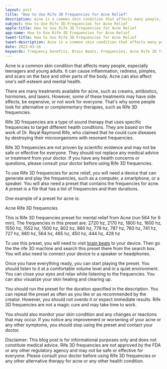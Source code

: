 ```yaml
---
layout: post
title: "How to Use Rife 3D Frequencies for Acne Relief"
description: Acne is a common skin condition that affects many people, especially teenagers and young adults. It can cause inflammation, redness, pimples, and scars on the face and other parts of the body. Acne can also affect one's self-esteem and mental health. 
subject: How to Use Rife 3D Frequencies for Acne Relief
apple-title: How to Use Rife 3D Frequencies for Acne Relief
app-name: How to Use Rife 3D Frequencies for Acne Relief
tweet-title: How to Use Rife 3D Frequencies for Acne Relief
tweet-description: Acne is a common skin condition that affects many people, especially teenagers and young adults. It can cause inflammation, redness, pimples, and scars on the face and other parts of the body. Acne can also affect one's self-esteem and mental health.
date: 2023-03-26
keywords: frequency benefits, Brain Beats, Frequencies, Acne Rife 3D frequencies, Brain wave entrainment, sound therapy
---
```


Acne is a common skin condition that affects many people, especially teenagers and young adults. It can cause inflammation, redness, pimples, and scars on the face and other parts of the body. Acne can also affect one's self-esteem and mental health.

There are many treatments available for acne, such as creams, antibiotics, hormones, and lasers. However, some of these treatments may have side effects, be expensive, or not work for everyone. That's why some people look for alternative or complementary therapies, such as Rife 3D frequencies.

Rife 3D frequencies are a type of sound therapy that uses specific frequencies to target different health conditions. They are based on the work of Dr. Royal Raymond Rife, who claimed that he could cure diseases by destroying their microorganisms with resonant frequencies.

Rife 3D frequencies are not proven by scientific evidence and may not be safe or effective for everyone. They should not replace any medical advice or treatment from your doctor. If you have any health concerns or questions, please consult your doctor before using Rife 3D frequencies.

To use Rife 3D frequencies for acne relief, you will need a device that can generate and play the frequencies, such as a computer, a smartphone, or a speaker. You will also need a preset that contains the frequencies for acne. A preset is a file that has a list of frequencies and their durations.

One example of a preset for acne is:

Acne Rife 3D frequencies

This is Rife 3D frequencies preset for mental relief from Acne (run 564 for 6 min). The frequencies in this preset are: 2720 hz, 2170 hz, 1800 hz, 1600 hz, 1550 hz, 1552 hz, 1500 hz, 802 hz, 880 hz, 778 hz, 787 hz, 760 hz, 741 hz, 727 hz, 660 hz, 564 hz, 465 hz, 450 hz, 444 hz, 428 hz

To use this preset, you will need to visit [brain beats](https://brain-beats.in) to your device. Then go the the rife 3D machine and search this preset there from the search box. You will also need to connect your device to a speaker or headphones.

Once you have everything ready, you can start playing the preset. You should listen to it at a comfortable volume level and in a quiet environment. You can close your eyes and relax while listening to the frequencies. You can also visualize your skin healing and clearing up.

You should run the preset for the duration specified in the description. You can repeat the preset as often as you like or as recommended by the creator. However, you should not overdo it or expect immediate results. Rife 3D frequencies are not a magic cure and may take time to work.

You should also monitor your skin condition and any changes or reactions that may occur. If you notice any improvement or worsening of your acne or any other symptoms, you should stop using the preset and contact your doctor.

Disclaimer: This blog post is for informational purposes only and does not constitute medical advice. Rife 3D frequencies are not approved by the FDA or any other regulatory agency and may not be safe or effective for everyone. Please consult your doctor before using Rife 3D frequencies or any other alternative therapy for acne or any other health condition.